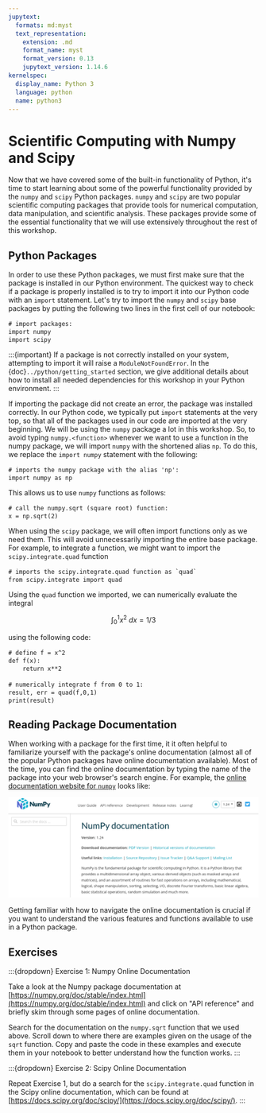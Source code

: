 ```yaml
---
jupytext:
  formats: md:myst
  text_representation:
    extension: .md
    format_name: myst
    format_version: 0.13
    jupytext_version: 1.14.6
kernelspec:
  display_name: Python 3
  language: python
  name: python3
---
```


# Scientific Computing with Numpy and Scipy

Now that we have covered some of the built-in functionality of Python, it's time to start learning about some of the powerful functionality provided by the `numpy` and `scipy` Python packages. `numpy` and `scipy` are two popular scientific computing packages that provide tools for numerical computation, data manipulation, and scientific analysis. These packages provide some of the essential functionality that we will use extensively throughout the rest of this workshop.

## Python Packages

In order to use these Python packages, we must first make sure that the package is installed in our Python environment. The quickest way to check if a package is properly installed is to try to import it into our Python code with an `import` statement. Let's try to import the `numpy` and `scipy` base packages by putting the following two lines in the first cell of our notebook:

```{code-cell}
# import packages:
import numpy
import scipy
```

:::{important} 
If a package is not correctly installed on your system, attempting to import it will raise a `ModuleNotFoundError`.
In the {doc}`../python/getting_started` section, we give additional details about how to install all needed dependencies for this workshop in your Python environment.
:::

If importing the package did not create an error, the package was installed correctly. In our Python code, we typically put `import` statements at the very top, so that all of the packages used in our code are imported at the very beginning. We will be using the `numpy` package a lot in this workshop. So, to avoid typing `numpy.<function>` whenever we want to use a function in the numpy package, we will import `numpy` with the shortened alias `np`. To do this, we replace the `import numpy` statement with the following:

```{code-cell}
# imports the numpy package with the alias 'np':
import numpy as np
```

This allows us to use `numpy` functions as follows:

```
# call the numpy.sqrt (square root) function:
x = np.sqrt(2)
```
When using the `scipy` package, we will often import functions only as we need them. This will avoid unnecessarily importing the entire base package. For example, to integrate a function, we might want to import the `scipy.integrate.quad` function

```{code-cell}
# imports the scipy.integrate.quad function as `quad`
from scipy.integrate import quad
```

Using the `quad` function we imported, we can numerically evaluate the integral

$$\int_{0}^1 x^2\ dx = 1/3$$

using the following code:
```{code-cell}
# define f = x^2
def f(x):
    return x**2

# numerically integrate f from 0 to 1:
result, err = quad(f,0,1)
print(result)
```

## Reading Package Documentation

When working with a package for the first time, it it often helpful to familiarize yourself with the package's online documentation (almost all of the popular Python packages have online documentation available). Most of the time, you can find the online documentation by typing the name of the package into your web browser's search engine. For example, the [online documentation website for `numpy`](https://numpy.org/doc/stable/index.html) looks like:

![Numpy Online Documentation](./numpy_docs.png)

Getting familiar with how to navigate the online documentation is crucial if you want to understand the various features and functions available to use in a Python package.

## Exercises

:::{dropdown} Exercise 1: Numpy Online Documentation 

Take a look at the Numpy package documentation at [https://numpy.org/doc/stable/index.html](https://numpy.org/doc/stable/index.html) and click on "API reference" and briefly skim through some pages of online documentation. 

Search for the documentation on the `numpy.sqrt` function that we used above. Scroll down to where there are examples given on the usage of the `sqrt` function. Copy and paste the code in these examples and execute them in your notebook to better understand how the function works.
:::

:::{dropdown} Exercise 2: Scipy Online Documentation

Repeat Exercise 1, but do a search for the `scipy.integrate.quad` function in the Scipy online documentation, which can be found at [https://docs.scipy.org/doc/scipy/](https://docs.scipy.org/doc/scipy/).
:::

